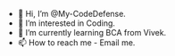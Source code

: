 - 👋 Hi, I’m @My-CodeDefense.
- 👀 I’m interested in Coding. 
- 🌱 I’m currently learning BCA from Vivek. 
- 📫 How to reach me - Email me. 

<!---
My-CodeDefense/My-CodeDefense is a ✨ special ✨ repository because its `README.md` (this file) appears on your GitHub profile.
You can click the Preview link to take a look at your changes.
--->
